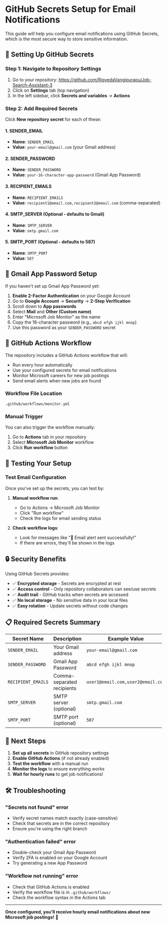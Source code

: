 # GitHub Secrets Setup for Email Notifications

This guide will help you configure email notifications using GitHub Secrets, which is the most secure way to store sensitive information.

## 🔐 Setting Up GitHub Secrets

### Step 1: Navigate to Repository Settings
1. Go to your repository: https://github.com/RigvedaVangipurapu/Job-Search-Assistant-3
2. Click on **Settings** tab (top navigation)
3. In the left sidebar, click **Secrets and variables** → **Actions**

### Step 2: Add Required Secrets
Click **New repository secret** for each of these:

#### 1. SENDER_EMAIL
- **Name**: `SENDER_EMAIL`
- **Value**: `your-email@gmail.com` (your Gmail address)

#### 2. SENDER_PASSWORD
- **Name**: `SENDER_PASSWORD`
- **Value**: `your-16-character-app-password` (Gmail App Password)

#### 3. RECIPIENT_EMAILS
- **Name**: `RECIPIENT_EMAILS`
- **Value**: `recipient1@email.com,recipient2@email.com` (comma-separated)

#### 4. SMTP_SERVER (Optional - defaults to Gmail)
- **Name**: `SMTP_SERVER`
- **Value**: `smtp.gmail.com`

#### 5. SMTP_PORT (Optional - defaults to 587)
- **Name**: `SMTP_PORT`
- **Value**: `587`

## 📧 Gmail App Password Setup

If you haven't set up Gmail App Password yet:

1. **Enable 2-Factor Authentication** on your Google Account
2. Go to **Google Account** → **Security** → **2-Step Verification**
3. Scroll down to **App passwords**
4. Select **Mail** and **Other (Custom name)**
5. Enter "Microsoft Job Monitor" as the name
6. Copy the 16-character password (e.g., `abcd efgh ijkl mnop`)
7. Use this password as your `SENDER_PASSWORD` secret

## 🔄 GitHub Actions Workflow

The repository includes a GitHub Actions workflow that will:
- Run every hour automatically
- Use your configured secrets for email notifications
- Monitor Microsoft careers for new job postings
- Send email alerts when new jobs are found

### Workflow File Location
`.github/workflows/monitor.yml`

### Manual Trigger
You can also trigger the workflow manually:
1. Go to **Actions** tab in your repository
2. Select **Microsoft Job Monitor** workflow
3. Click **Run workflow** button

## 🧪 Testing Your Setup

### Test Email Configuration
Once you've set up the secrets, you can test by:

1. **Manual workflow run**:
   - Go to Actions → Microsoft Job Monitor
   - Click "Run workflow"
   - Check the logs for email sending status

2. **Check workflow logs**:
   - Look for messages like "📧 Email alert sent successfully!"
   - If there are errors, they'll be shown in the logs

## 🔒 Security Benefits

Using GitHub Secrets provides:
- ✅ **Encrypted storage** - Secrets are encrypted at rest
- ✅ **Access control** - Only repository collaborators can see/use secrets
- ✅ **Audit trail** - GitHub tracks when secrets are accessed
- ✅ **No local storage** - No sensitive data in your local files
- ✅ **Easy rotation** - Update secrets without code changes

## 📋 Required Secrets Summary

| Secret Name | Description | Example Value |
|-------------|-------------|---------------|
| `SENDER_EMAIL` | Your Gmail address | `your-email@gmail.com` |
| `SENDER_PASSWORD` | Gmail App Password | `abcd efgh ijkl mnop` |
| `RECIPIENT_EMAILS` | Comma-separated recipients | `user1@email.com,user2@email.com` |
| `SMTP_SERVER` | SMTP server (optional) | `smtp.gmail.com` |
| `SMTP_PORT` | SMTP port (optional) | `587` |

## 🚀 Next Steps

1. **Set up all secrets** in GitHub repository settings
2. **Enable GitHub Actions** (if not already enabled)
3. **Test the workflow** with a manual run
4. **Monitor the logs** to ensure everything works
5. **Wait for hourly runs** to get job notifications!

## 🛠️ Troubleshooting

### "Secrets not found" error
- Verify secret names match exactly (case-sensitive)
- Check that secrets are in the correct repository
- Ensure you're using the right branch

### "Authentication failed" error
- Double-check your Gmail App Password
- Verify 2FA is enabled on your Google Account
- Try generating a new App Password

### "Workflow not running" error
- Check that GitHub Actions is enabled
- Verify the workflow file is in `.github/workflows/`
- Check the workflow syntax in the Actions tab

---

**Once configured, you'll receive hourly email notifications about new Microsoft job postings!** 🎉

